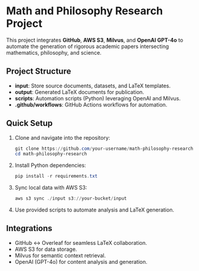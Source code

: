 # Math and Philosophy Research Project

This project integrates **GitHub**, **AWS S3**, **Milvus**, and **OpenAI GPT-4o** to automate the generation of rigorous academic papers intersecting mathematics, philosophy, and science.

## Project Structure

- **input**: Store source documents, datasets, and LaTeX templates.
- **output**: Generated LaTeX documents for publication.
- **scripts**: Automation scripts (Python) leveraging OpenAI and Milvus.
- **.github/workflows**: GitHub Actions workflows for automation.

## Quick Setup

1. Clone and navigate into the repository:
    ```powershell
    git clone https://github.com/your-username/math-philosophy-research.git
    cd math-philosophy-research
    ```

2. Install Python dependencies:
    ```powershell
    pip install -r requirements.txt
    ```

3. Sync local data with AWS S3:
    ```powershell
    aws s3 sync ./input s3://your-bucket/input
    ```

4. Use provided scripts to automate analysis and LaTeX generation.

## Integrations

- GitHub ↔ Overleaf for seamless LaTeX collaboration.
- AWS S3 for data storage.
- Milvus for semantic context retrieval.
- OpenAI (GPT-4o) for content analysis and generation.
